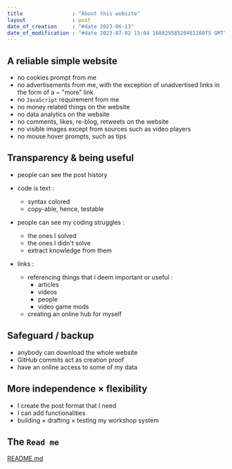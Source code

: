 ```yaml
---
title                : "About this website"
layout               : post
date_of_creation     : "#date 2023-06-13"
date_of_modification : "#date 2023-07-02 15:04 1688295852048116075 GMT"
---
```


## A reliable simple website

- no cookies prompt from me
- no advertisements from me, with the exception of unadvertised links in the form of a ~ "more" link
- no `JavaScript` requirement from me
- no money related things on the website
- no data analytics on the website
- no comments, likes, re-blog, retweets on the website
- no visible images except from sources such as video players
- no mouse hover prompts, such as tips

## Transparency & being useful

- people can see the post history

- code is text :
	- syntax colored
	- copy-able, hence, testable

- people can see my coding struggles :
	- the ones I solved
	- the ones I didn't solve
	- extract knowledge from them

- links :
	- referencing things that I deem important or useful :
		- articles
		- videos
		- people
		- video game mods
	- creating an online hub for myself

## Safeguard / backup

- anybody can download the whole website
- GitHub commits act as creation proof
- have an online access to some of my data

## More independence × flexibility

- I create the post format that I need
- I can add functionalities
- building × drafting × testing my workshop system

## The `Read me`

[README.md](https://github.com/jeremyvlegros/website/blob/main/README.md)
